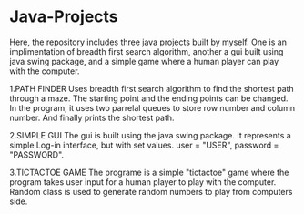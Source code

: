 # Java-Projects

Here, the repository includes three java projects built by myself. One is an implimentation of breadth first search algorithm, another a gui built using java swing package, and a simple game where a human player can play with the computer.

 1.PATH FINDER
 Uses breadth first search algorithm to find the shortest path through a maze. The starting point and the ending points can be changed. In the program, it uses two parrelal queues   to store row number and column number. And finally prints the shortest path.

2.SIMPLE GUI
The gui is built using the java swing package. It represents a simple Log-in interface, but with set values.
   user  = "USER",  password  = "PASSWORD".
      
3.TICTACTOE GAME
The programe is a simple "tictactoe" game where the program takes user input for a human player to play with the computer. Random class is used to generate random numbers to play from computers side.
